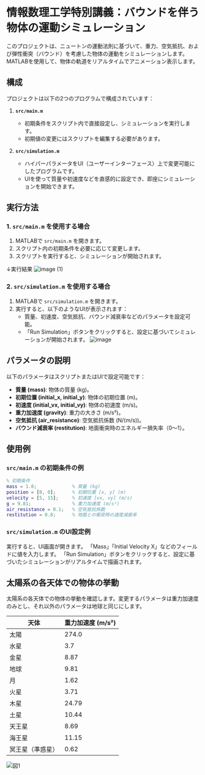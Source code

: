 # 情報数理工学特別講義：バウンドを伴う物体の運動シミュレーション

このプロジェクトは、ニュートンの運動法則に基づいて、重力、空気抵抗、および弾性衝突（バウンド）を考慮した物体の運動をシミュレーションします。MATLABを使用して、物体の軌道をリアルタイムでアニメーション表示します。


## 構成

プロジェクトは以下の2つのプログラムで構成されています：

1. **`src/main.m`**
   - 初期条件をスクリプト内で直接設定し、シミュレーションを実行します。
   - 初期値の変更にはスクリプトを編集する必要があります。

2. **`src/simulation.m`**
   - ハイパーパラメータをUI（ユーザーインターフェース）上で変更可能にしたプログラムです。
   - UIを使って質量や初速度などを直感的に設定でき、即座にシミュレーションを開始できます。


## 実行方法

### 1. `src/main.m` を使用する場合

1. MATLABで `src/main.m` を開きます。
2. スクリプト内の初期条件を必要に応じて変更します。
3. スクリプトを実行すると、シミュレーションが開始されます。

↓実行結果
![image (1)](https://github.com/user-attachments/assets/4cee2b61-3cbe-4e64-be5f-1fea0327b561)


### 2. `src/simulation.m` を使用する場合

1. MATLABで `src/simulation.m` を開きます。
2. 実行すると、以下のようなUIが表示されます：
   - 質量、初速度、空気抵抗、バウンド減衰率などのパラメータを設定可能。
   - 「Run Simulation」ボタンをクリックすると、設定に基づいてシミュレーションが開始されます。
![image](https://github.com/user-attachments/assets/b57ae086-8b6c-4c4d-bd27-f47ba5a4cd15)

## パラメータの説明

以下のパラメータはスクリプトまたはUIで設定可能です：

- **質量 (mass)**: 物体の質量 (kg)。
- **初期位置 (initial_x, initial_y)**: 物体の初期位置 (m)。
- **初速度 (initial_vx, initial_vy)**: 物体の初速度 (m/s)。
- **重力加速度 (gravity)**: 重力の大きさ (m/s²)。
- **空気抵抗 (air_resistance)**: 空気抵抗係数 (N/(m/s))。
- **バウンド減衰率 (restitution)**: 地面衝突時のエネルギー損失率（0〜1）。



## 使用例

### `src/main.m` の初期条件の例

```matlab
% 初期条件
mass = 1.0;             % 質量 (kg)
position = [0, 0];      % 初期位置 [x, y] (m)
velocity = [5, 15];     % 初速度 [vx, vy] (m/s)
g = 9.81;               % 重力加速度 (m/s²)
air_resistance = 0.1;   % 空気抵抗係数
restitution = 0.8;      % 地面との衝突時の速度減衰率
```

### `src/simulation.m` のUI設定例
実行すると、UI画面が開きます。
「Mass」「Initial Velocity X」などのフィールドに値を入力します。
「Run Simulation」ボタンをクリックすると、設定に基づいたシミュレーションがリアルタイムで描画されます。

## 太陽系の各天体での物体の挙動
太陽系の各天体での物体の挙動を確認します。変更するパラメータは重力加速度のみとし、それ以外のパラメータは地球と同じにします。

| 天体              | 重力加速度 (m/s²) |
|-------------------|------------------|
| 太陽              | 274.0           |
| 水星              | 3.7             |
| 金星              | 8.87            |
| 地球              | 9.81            |
| 月                | 1.62            |
| 火星              | 3.71            |
| 木星              | 24.79           |
| 土星              | 10.44           |
| 天王星            | 8.69            |
| 海王星            | 11.15           |
| 冥王星（準惑星）   | 0.62            |

![図1](https://github.com/user-attachments/assets/09d9f8eb-5a91-4b4a-9a41-847e59469334)

